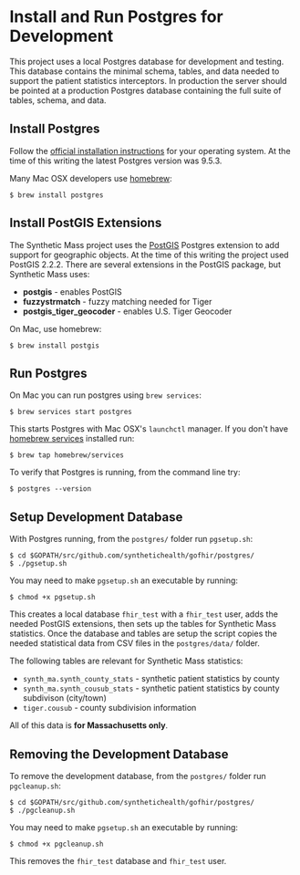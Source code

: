 Install and Run Postgres for Development
========================================

This project uses a local Postgres database for development and testing. This database contains the minimal schema, tables, and data needed to support the patient statistics interceptors. In production the server should be pointed at a production Postgres database containing the full suite of tables, schema, and data.

Install Postgres
----------------

Follow the [official installation instructions](https://www.postgresql.org/download/) for your operating system. At the time of this writing the latest Postgres version was 9.5.3.

Many Mac OSX developers use [homebrew](http://brew.sh/):

```
$ brew install postgres
```

Install PostGIS Extensions
--------------------------
The Synthetic Mass project uses the [PostGIS](http://postgis.net/) Postgres extension to add support for geographic objects. At the time of this writing the project used PostGIS 2.2.2. There are several extensions in the PostGIS package, but Synthetic Mass uses:

- **postgis** - enables PostGIS
- **fuzzystrmatch** - fuzzy matching needed for Tiger
- **postgis\_tiger\_geocoder** - enables U.S. Tiger Geocoder

On Mac, use homebrew:

```
$ brew install postgis
```

Run Postgres
------------
On Mac you can run postgres using `brew services`:

```
$ brew services start postgres
```

This starts Postgres with Mac OSX's `launchctl` manager. If you don't have [homebrew services](https://github.com/Homebrew/homebrew-services) installed run:

```
$ brew tap homebrew/services
```

To verify that Postgres is running, from the command line try:

```
$ postgres --version
```

Setup Development Database
--------------------------
With Postgres running, from the `postgres/` folder run `pgsetup.sh`:

```
$ cd $GOPATH/src/github.com/synthetichealth/gofhir/postgres/
$ ./pgsetup.sh
```

You may need to make `pgsetup.sh` an executable by running:

```
$ chmod +x pgsetup.sh
```

This creates a local database `fhir_test` with a `fhir_test` user, adds the needed PostGIS extensions, then sets up the tables for Synthetic Mass statistics. Once the database and tables are setup the script copies the needed statistical data from CSV files in the `postgres/data/` folder.

The following tables are relevant for Synthetic Mass statistics:

- `synth_ma.synth_county_stats` - synthetic patient statistics by county
- `synth_ma.synth_cousub_stats` - synthetic patient statistics by county subdivison (city/town)
- `tiger.cousub` - county subdivision information

All of this data is **for Massachusetts only**.

Removing the Development Database
---------------------------------
To remove the development database, from the `postgres/` folder run `pgcleanup.sh`:

```
$ cd $GOPATH/src/github.com/synthetichealth/gofhir/postgres/
$ ./pgcleanup.sh
```
You may need to make `pgsetup.sh` an executable by running:

```
$ chmod +x pgcleanup.sh
```

This removes the `fhir_test` database and `fhir_test` user.